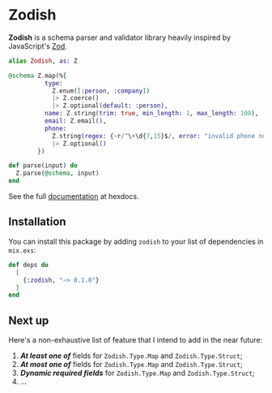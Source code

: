 # Zodish

**Zodish** is a schema parser and validator library heavily inspired
by JavaScript's [Zod](https://zod.dev).

```elixir
alias Zodish, as: Z

@schema Z.map(%{
          type:
            Z.enum([:person, :company])
            |> Z.coerce()
            |> Z.optional(default: :person),
          name: Z.string(trim: true, min_length: 1, max_length: 100),
          email: Z.email(),
          phone:
            Z.string(regex: {~r/^\+\d{7,15}$/, error: "invalid phone number"})
            |> Z.optional()
        })

def parse(input) do
  Z.parse(@schema, input)
end
```

See the full [documentation](https://hexdocs.pm/zodish/Zodish.html) at hexdocs.


## Installation

You can install this package by adding `zodish` to your list of
dependencies in `mix.exs`:

```elixir
def deps do
  [
    {:zodish, "~> 0.1.0"}
  ]
end
```


## Next up

Here's a non-exhaustive list of feature that I intend to add in the
near future:

1. ***At least one of*** fields for `Zodish.Type.Map` and `Zodish.Type.Struct`;
2. ***At most one of*** fields for `Zodish.Type.Map` and `Zodish.Type.Struct`;
3. ***Dynamic required fields*** for `Zodish.Type.Map` and `Zodish.Type.Struct`;
4. ...
